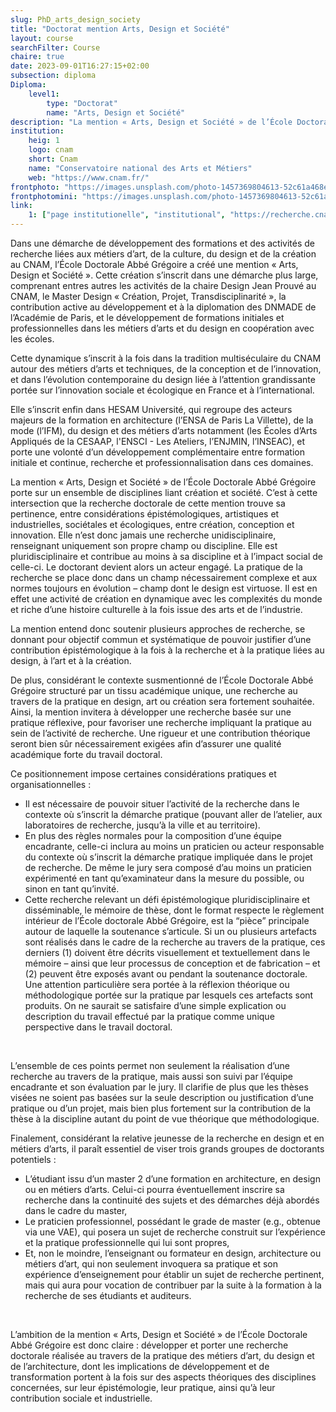 ```yaml
---
slug: PhD_arts_design_society
title: "Doctorat mention Arts, Design et Société"
layout: course
searchFilter: Course
chaire: true
date: 2023-09-01T16:27:15+02:00
subsection: diploma
Diploma:
    level1:
        type: "Doctorat"
        name: "Arts, Design et Société"
description: "La mention « Arts, Design et Société » de l’École Doctorale Abbé Grégoire (ED 546) porte sur un ensemble de disciplines liant création et société. C’est à cette intersection que la recherche doctorale de cette mention trouve sa pertinence, entre considérations épistémologiques, artistiques et industrielles, sociétales et écologiques, entre création, conception et innovation."
institution:
    heig: 1
    logo: cnam
    short: Cnam
    name: "Conservatoire national des Arts et Métiers"
    web: "https://www.cnam.fr/"
frontphoto: "https://images.unsplash.com/photo-1457369804613-52c61a468e7d?q=80&w=5070&auto=format&fit=crop&ixlib=rb-4.0.3&ixid=M3wxMjA3fDB8MHxwaG90by1wYWdlfHx8fGVufDB8fHx8fA%3D%3D"
frontphotomini: "https://images.unsplash.com/photo-1457369804613-52c61a468e7d?q=70&w=500&auto=format&fit=crop&ixlib=rb-4.0.3&ixid=M3wxMjA3fDB8MHxwaG90by1wYWdlfHx8fGVufDB8fHx8fA%3D%3D"
link:
    1: ["page institutionelle", "institutional", "https://recherche.cnam.fr/ecole-doctorale-abbe-gregoire/ecole-doctorale-abbe-gregoire-ed-546--470086.kjsp"]
---
```


Dans une démarche de développement des formations et des activités de recherche liées aux métiers d’art, de la culture, du design et de la création au CNAM, l’École Doctorale Abbé Grégoire a créé une mention « Arts, Design et Société ». Cette création s’inscrit dans une démarche plus large, comprenant entres autres les activités de la chaire Design Jean Prouvé au CNAM, le Master Design « Création, Projet, Transdisciplinarité », la contribution active au développement et à la diplomation des DNMADE de l’Académie de Paris, et le développement de formations initiales et professionnelles dans les métiers d’arts et du design en coopération avec les écoles.

Cette dynamique s’inscrit à la fois dans la tradition multiséculaire du CNAM autour des métiers d’arts et techniques, de la conception et de l’innovation, et dans l’évolution contemporaine du design liée à l’attention grandissante portée sur l’innovation sociale et écologique en France et à l’international.

Elle s’inscrit enfin dans HESAM Université, qui regroupe des acteurs majeurs de la formation en architecture (l’ENSA de Paris La Villette), de la mode (l’IFM), du design et des métiers d’arts notamment (les Écoles d’Arts Appliqués de la CESAAP, l'ENSCI - Les Ateliers, l’ENJMIN, l’INSEAC), et porte une volonté d’un développement complémentaire entre formation initiale et continue, recherche et professionnalisation dans ces domaines.

La mention « Arts, Design et Société » de l’École Doctorale Abbé Grégoire porte sur un ensemble de disciplines liant création et société. C’est à cette intersection que la recherche doctorale de cette mention trouve sa pertinence, entre considérations épistémologiques, artistiques et industrielles, sociétales et écologiques, entre création, conception et innovation. Elle n’est donc jamais une recherche unidisciplinaire, renseignant uniquement son propre champ ou discipline. Elle est pluridisciplinaire et contribue au moins à sa discipline et à l’impact social de celle-ci. Le doctorant devient alors un acteur engagé. La pratique de la recherche se place donc dans un champ nécessairement complexe et aux normes toujours en évolution – champ dont le design est virtuose. Il est en effet une activité de création en dynamique avec les complexités du monde et riche d’une histoire culturelle à la fois issue des arts et de l’industrie.

La mention entend donc soutenir plusieurs approches de recherche, se donnant pour objectif commun et systématique de pouvoir justifier d’une contribution épistémologique à la fois à la recherche et à la pratique liées au design, à l’art et à la création. 

De plus, considérant le contexte susmentionné de l’École Doctorale Abbé Grégoire structuré par un tissu académique unique, une recherche au travers de la pratique en design, art ou création sera fortement souhaitée. Ainsi, la mention invitera à développer une recherche basée sur une pratique réflexive, pour favoriser une recherche impliquant la pratique au sein de l’activité de recherche. Une rigueur et une contribution théorique seront bien sûr nécessairement exigées afin d’assurer une qualité académique forte du travail doctoral.

Ce positionnement impose certaines considérations pratiques et organisationnelles :
- Il est nécessaire de pouvoir situer l’activité de la recherche dans le contexte où s’inscrit la démarche pratique (pouvant aller de l’atelier, aux laboratoires de recherche, jusqu’à la ville et au territoire).
- En plus des règles normales pour la composition d’une équipe encadrante, celle-ci inclura au moins un praticien ou acteur responsable du contexte où s’inscrit la démarche pratique impliquée dans le projet de recherche. De même le jury sera composé d’au moins un praticien expérimenté en tant qu’examinateur dans la mesure du possible, ou sinon en tant qu’invité.
- Cette recherche relevant un défi épistémologique pluridisciplinaire et disséminable, le mémoire de thèse, dont le format respecte le règlement intérieur de l’École doctorale Abbé Grégoire, est la “pièce” principale autour de laquelle la soutenance s’articule. Si un ou plusieurs artefacts sont réalisés dans le cadre de la recherche au travers de la pratique, ces derniers (1) doivent être décrits visuellement et textuellement dans le mémoire – ainsi que leur processus de conception et de fabrication – et (2) peuvent être exposés avant ou pendant la soutenance doctorale. Une attention particulière sera portée à la réflexion théorique ou méthodologique portée sur la pratique par lesquels ces artefacts sont produits. On ne saurait se satisfaire d’une simple explication ou description du travail effectué par la pratique comme unique perspective dans le travail doctoral.

&nbsp;

L’ensemble de ces points permet non seulement la réalisation d’une recherche au travers de la pratique, mais aussi son suivi par l’équipe encadrante et son évaluation par le jury. Il clarifie de plus que les thèses visées ne soient pas basées sur la seule description ou justification d’une pratique ou d’un projet, mais bien plus fortement sur la contribution de la thèse à la discipline autant du point de vue théorique que méthodologique.

Finalement, considérant la relative jeunesse de la recherche en design et en métiers d’arts, il paraît essentiel de viser trois grands groupes de doctorants potentiels :
- L’étudiant issu d’un master 2 d’une formation en architecture, en design ou en métiers d’arts. Celui-ci pourra éventuellement inscrire sa recherche dans la continuité des sujets et des démarches déjà abordés dans le cadre du master,
- Le praticien professionnel, possédant le grade de master (e.g., obtenue via une VAE), qui posera un sujet de recherche construit sur l’expérience et la pratique professionnelle qui lui sont propres,
- Et, non le moindre, l’enseignant ou formateur en design, architecture ou métiers d’art, qui non seulement invoquera sa pratique et son expérience d’enseignement pour établir un sujet de recherche pertinent, mais qui aura pour vocation de contribuer par la suite à la formation à la recherche de ses étudiants et auditeurs.

&nbsp;

L’ambition de la mention « Arts, Design et Société » de l’École Doctorale Abbé Grégoire est donc claire : développer et porter une recherche doctorale réalisée au travers de la pratique des métiers d’art, du design et de l’architecture, dont les implications de développement et de transformation portent à la fois sur des aspects théoriques des disciplines concernées, sur leur épistémologie, leur pratique, ainsi qu’à leur contribution sociale et industrielle. 
